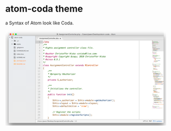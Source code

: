 # atom-coda theme

a Syntax of Atom look like Coda.

![screenshot](https://raw.githubusercontent.com/scsidisk/atom-coda/master/atom-coda.png)
